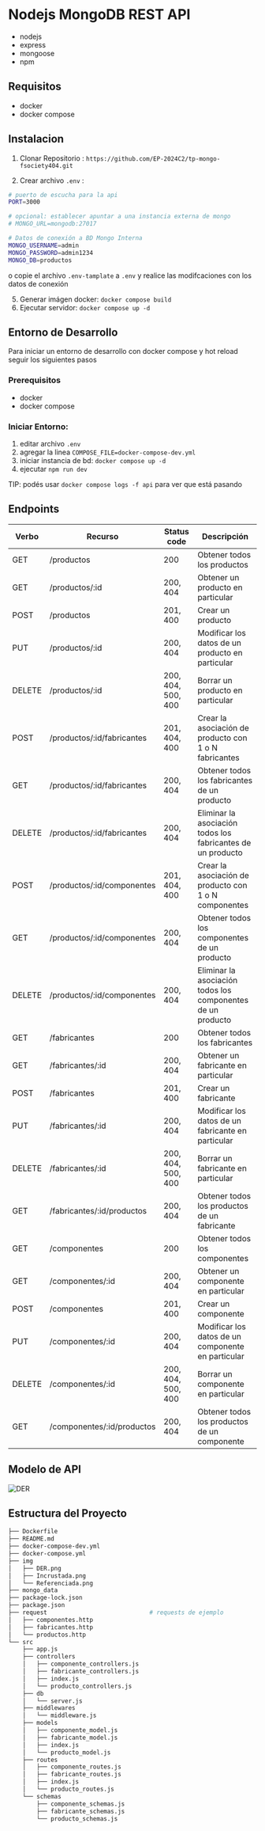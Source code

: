 # Nodejs MongoDB REST API
- nodejs
- express
- mongoose
- npm

## Requisitos
- docker
- docker compose

## Instalacion
1. Clonar Repositorio : `https://github.com/EP-2024C2/tp-mongo-fsociety404.git`

2. Crear archivo `.env` : 
```sh
# puerto de escucha para la api
PORT=3000

# opcional: establecer apuntar a una instancia externa de mongo
# MONGO_URL=mongodb:27017

# Datos de conexión a BD Mongo Interna
MONGO_USERNAME=admin
MONGO_PASSWORD=admin1234
MONGO_DB=productos

```
o copie el archivo `.env-tamplate` a `.env` y realice las modifcaciones con los datos de conexión 

5. Generar imágen docker: `docker compose build`
4. Ejecutar servidor: `docker compose up -d`


## Entorno de Desarrollo
Para iniciar un entorno de desarrollo con docker compose y hot reload seguir los siguientes pasos

### Prerequisitos
* docker
* docker compose

### Iniciar Entorno:
1. editar archivo `.env`
2. agregar la linea `COMPOSE_FILE=docker-compose-dev.yml`
3. iniciar instancia de bd: `docker compose up -d`
4. ejecutar `npm run dev`
 
TIP: podés usar `docker compose logs -f api` para ver que está pasando 

## Endpoints

| Verbo  | Recurso                    | Status code        | Descripción                                                 |
| ------ | -------------------------- | ------------------ | ----------------------------------------------------------- |
| GET    | /productos                 | 200                | Obtener todos los productos                                 |
| GET    | /productos/:id             | 200, 404           | Obtener un producto en particular                           |
| POST   | /productos                 | 201, 400           | Crear un producto                                           |
| PUT    | /productos/:id             | 200, 404           | Modificar los datos de un producto en particular            |
| DELETE | /productos/:id             | 200, 404, 500, 400 | Borrar un producto en particular                            |
| POST   | /productos/:id/fabricantes | 201, 404, 400      | Crear la asociación de producto con 1 o N fabricantes       |
| GET    | /productos/:id/fabricantes | 200, 404           | Obtener todos los fabricantes de un producto                |
| DELETE | /productos/:id/fabricantes | 200, 404           | Eliminar la asociación todos los fabricantes de un producto |
| POST   | /productos/:id/componentes | 201, 404, 400      | Crear la asociación de producto con 1 o N componentes       |
| GET    | /productos/:id/componentes | 200, 404           | Obtener todos los componentes de un producto                |
| DELETE | /productos/:id/componentes | 200, 404           | Eliminar la asociación todos los componentes de un producto |
| GET    | /fabricantes               | 200                | Obtener todos los fabricantes                               |
| GET    | /fabricantes/:id           | 200, 404           | Obtener un fabricante en particular                         |
| POST   | /fabricantes               | 201, 400           | Crear un fabricante                                         |
| PUT    | /fabricantes/:id           | 200, 404           | Modificar los datos de un fabricante en particular          |
| DELETE | /fabricantes/:id           | 200, 404, 500, 400 | Borrar un fabricante en particular                          |
| GET    | /fabricantes/:id/productos | 200, 404           | Obtener todos los productos de un fabricante                |
| GET    | /componentes               | 200                | Obtener todos los componentes                               |
| GET    | /componentes/:id           | 200, 404           | Obtener un componente en particular                         |
| POST   | /componentes               | 201, 400           | Crear un componente                                         |
| PUT    | /componentes/:id           | 200, 404           | Modificar los datos de un componente en particular          |
| DELETE | /componentes/:id           | 200, 404, 500, 400 | Borrar un componente en particular                          |
| GET    | /componentes/:id/productos | 200, 404           | Obtener todos los productos de un componente                |

## Modelo de API
![DER](DER.png)


## Estructura del Proyecto

```bash
├── Dockerfile
├── README.md
├── docker-compose-dev.yml
├── docker-compose.yml
├── img
│   ├── DER.png
│   ├── Incrustada.png
│   └── Referenciada.png
├── mongo_data
├── package-lock.json
├── package.json
├── request                             # requests de ejemplo
│   ├── componentes.http
│   ├── fabricantes.http
│   └── productos.http
└── src  
    ├── app.js
    ├── controllers
    │   ├── componente_controllers.js
    │   ├── fabricante_controllers.js
    │   ├── index.js
    │   └── producto_controllers.js
    ├── db
    │   └── server.js
    ├── middlewares
    │   └── middleware.js
    ├── models
    │   ├── componente_model.js
    │   ├── fabricante_model.js
    │   ├── index.js
    │   └── producto_model.js
    ├── routes
    │   ├── componente_routes.js
    │   ├── fabricante_routes.js
    │   ├── index.js
    │   └── producto_routes.js
    └── schemas
        ├── componente_schemas.js
        ├── fabricante_schemas.js
        └── producto_schemas.js
```
 
